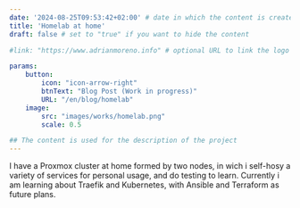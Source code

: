 ```yaml
---
date: '2024-08-25T09:53:42+02:00' # date in which the content is created - defaults to "today"
title: 'Homelab at home'
draft: false # set to "true" if you want to hide the content 

#link: "https://www.adrianmoreno.info" # optional URL to link the logo to

params:
    button:
        icon: "icon-arrow-right"
        btnText: "Blog Post (Work in progress)"
        URL: "/en/blog/homelab"
    image:
        src: "images/works/homelab.png"
        scale: 0.5

## The content is used for the description of the project
---
```


I have a Proxmox cluster at home formed by two nodes, in wich i self-hosy a variety of services for personal usage, and do testing to learn. Currently i am learning about Traefik and Kubernetes, with Ansible and Terraform as future plans.